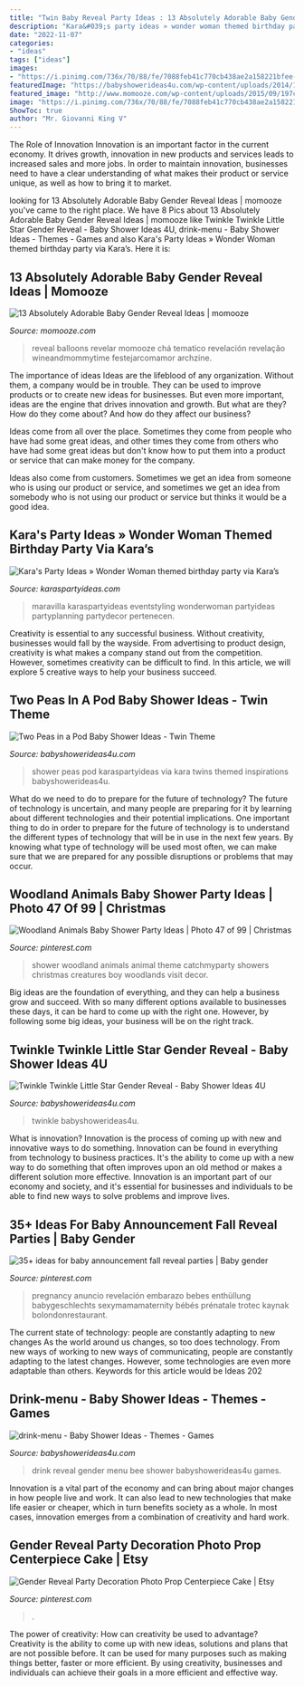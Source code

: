 ```yaml
---
title: "Twin Baby Reveal Party Ideas : 13 Absolutely Adorable Baby Gender Reveal Ideas"
description: "Kara&#039;s party ideas » wonder woman themed birthday party via kara’s"
date: "2022-11-07"
categories:
- "ideas"
tags: ["ideas"]
images:
- "https://i.pinimg.com/736x/70/88/fe/7088feb41c770cb438ae2a158221bfee--woodland-animals-baby-shower-animal-baby-showers.jpg"
featuredImage: "https://babyshowerideas4u.com/wp-content/uploads/2014/12/71-600x900.jpeg"
featured_image: "http://www.momooze.com/wp-content/uploads/2015/09/197c9b878d2642dfc42d20d13def2539-577x1024.jpg"
image: "https://i.pinimg.com/736x/70/88/fe/7088feb41c770cb438ae2a158221bfee--woodland-animals-baby-shower-animal-baby-showers.jpg"
ShowToc: true
author: "Mr. Giovanni King V"
---
```



The Role of Innovation
Innovation is an important factor in the current economy. It drives growth, innovation in new products and services leads to increased sales and more jobs. In order to maintain innovation, businesses need to have a clear understanding of what makes their product or service unique, as well as how to bring it to market.

	

		
looking for 13 Absolutely Adorable Baby Gender Reveal Ideas | momooze you've came to the right place. We have 8 Pics about 13 Absolutely Adorable Baby Gender Reveal Ideas | momooze like Twinkle Twinkle Little Star Gender Reveal - Baby Shower Ideas 4U, drink-menu - Baby Shower Ideas - Themes - Games and also Kara&#039;s Party Ideas » Wonder Woman themed birthday party via Kara’s. Here it is:
		
    
## 13 Absolutely Adorable Baby Gender Reveal Ideas | Momooze

<img loading=lazy src="http://www.momooze.com/wp-content/uploads/2015/09/197c9b878d2642dfc42d20d13def2539-577x1024.jpg" onerror="this.onerror=null;this.src='https://tse4.mm.bing.net/th?id=OIP.HdKAS13DH5U8Ls_HQcoNQgHaNJ&amp;pid=15.1';" alt="13 Absolutely Adorable Baby Gender Reveal Ideas | momooze">

_Source: momooze.com_

>reveal balloons revelar momooze chá tematico revelación revelação wineandmommytime festejarcomamor archzine. 

	

The importance of ideas
Ideas are the lifeblood of any organization. Without them, a company would be in trouble. They can be used to improve products or to create new ideas for businesses. But even more important, ideas are the engine that drives innovation and growth.
But what are they? How do they come about? And how do they affect our business?

Ideas come from all over the place. Sometimes they come from people who have had some great ideas, and other times they come from others who have had some great ideas but don't know how to put them into a product or service that can make money for the company.

Ideas also come from customers. Sometimes we get an idea from someone who is using our product or service, and sometimes we get an idea from somebody who is not using our product or service but thinks it would be a good idea.

    
## Kara&#039;s Party Ideas » Wonder Woman Themed Birthday Party Via Kara’s

<img loading=lazy src="https://karaspartyideas.com/wp-content/uploads/2014/06/wonder9.jpg" onerror="this.onerror=null;this.src='https://tse2.mm.bing.net/th?id=OIP.snKwzdAUA8L7CNz7Erwd0AHaLJ&amp;pid=15.1';" alt="Kara&#039;s Party Ideas » Wonder Woman themed birthday party via Kara’s">

_Source: karaspartyideas.com_

>maravilla karaspartyideas eventstyling wonderwoman partyideas partyplanning partydecor pertenecen. 

	

Creativity is essential to any successful business. Without creativity, businesses would fall by the wayside. From advertising to product design, creativity is what makes a company stand out from the competition. However, sometimes creativity can be difficult to find. In this article, we will explore 5 creative ways to help your business succeed.

    
## Two Peas In A Pod Baby Shower Ideas - Twin Theme

<img loading=lazy src="https://babyshowerideas4u.com/wp-content/uploads/2016/01/two-peas-in-a-pod-baby-shower-twins-napkin.jpg" onerror="this.onerror=null;this.src='https://tse4.mm.bing.net/th?id=OIP.n4ldSUy9XMPf4VkY67TAJQHaLF&amp;pid=15.1';" alt="Two Peas in a Pod Baby Shower Ideas - Twin Theme">

_Source: babyshowerideas4u.com_

>shower peas pod karaspartyideas via kara twins themed inspirations babyshowerideas4u. 

	

What do we need to do to prepare for the future of technology?
The future of technology is uncertain, and many people are preparing for it by learning about different technologies and their potential implications. One important thing to do in order to prepare for the future of technology is to understand the different types of technology that will be in use in the next few years. By knowing what type of technology will be used most often, we can make sure that we are prepared for any possible disruptions or problems that may occur.

    
## Woodland Animals Baby Shower Party Ideas | Photo 47 Of 99 | Christmas

<img loading=lazy src="https://i.pinimg.com/736x/70/88/fe/7088feb41c770cb438ae2a158221bfee--woodland-animals-baby-shower-animal-baby-showers.jpg" onerror="this.onerror=null;this.src='https://tse3.mm.bing.net/th?id=OIP.76ZspsvG9tDZcZ6yZOi1iAHaJ3&amp;pid=15.1';" alt="Woodland Animals Baby Shower Party Ideas | Photo 47 of 99 | Christmas">

_Source: pinterest.com_

>shower woodland animals animal theme catchmyparty showers christmas creatures boy woodlands visit decor. 

	

Big ideas are the foundation of everything, and they can help a business grow and succeed. With so many different options available to businesses these days, it can be hard to come up with the right one. However, by following some big ideas, your business will be on the right track.

    
## Twinkle Twinkle Little Star Gender Reveal - Baby Shower Ideas 4U

<img loading=lazy src="https://babyshowerideas4u.com/wp-content/uploads/2014/12/71-600x900.jpeg" onerror="this.onerror=null;this.src='https://tse4.mm.bing.net/th?id=OIP.KuPQJKCRIKL2LTUZtOAxNQHaLH&amp;pid=15.1';" alt="Twinkle Twinkle Little Star Gender Reveal - Baby Shower Ideas 4U">

_Source: babyshowerideas4u.com_

>twinkle babyshowerideas4u. 

	

What is innovation?
Innovation is the process of coming up with new and innovative ways to do something. Innovation can be found in everything from technology to business practices. It's the ability to come up with a new way to do something that often improves upon an old method or makes a different solution more effective. Innovation is an important part of our economy and society, and it's essential for businesses and individuals to be able to find new ways to solve problems and improve lives.

    
## 35+ Ideas For Baby Announcement Fall Reveal Parties | Baby Gender

<img loading=lazy src="https://i.pinimg.com/736x/2d/64/5c/2d645c75aa710f5e7fb3d7a91720ebed.jpg" onerror="this.onerror=null;this.src='https://tse4.mm.bing.net/th?id=OIP.m9aMq4cM5jdJT6rt3HxP0gAAAA&amp;pid=15.1';" alt="35+ ideas for baby announcement fall reveal parties | Baby gender">

_Source: pinterest.com_

>pregnancy anuncio revelación embarazo bebes enthüllung babygeschlechts sexymamamaternity bébés prénatale trotec kaynak bolondonrestaurant. 

	

The current state of technology: people are constantly adapting to new changes
As the world around us changes, so too does technology. From new ways of working to new ways of communicating, people are constantly adapting to the latest changes. However, some technologies are even more adaptable than others. Keywords for this article would be Ideas 202
    
## Drink-menu - Baby Shower Ideas - Themes - Games

<img loading=lazy src="http://www.babyshowerideas4u.com/wp-content/uploads/2015/02/drink-menu.jpg" onerror="this.onerror=null;this.src='https://tse4.mm.bing.net/th?id=OIP.R-X5s98aJ4DJrX8MXnM_oAHaE8&amp;pid=15.1';" alt="drink-menu - Baby Shower Ideas - Themes - Games">

_Source: babyshowerideas4u.com_

>drink reveal gender menu bee shower babyshowerideas4u games. 

	

Innovation is a vital part of the economy and can bring about major changes in how people live and work. It can also lead to new technologies that make life easier or cheaper, which in turn benefits society as a whole. In most cases, innovation emerges from a combination of creativity and hard work.

    
## Gender Reveal Party Decoration Photo Prop Centerpiece Cake | Etsy

<img loading=lazy src="https://i.pinimg.com/736x/74/3f/ec/743fecd9697894211cdc8e9e0608278f.jpg" onerror="this.onerror=null;this.src='https://tse3.mm.bing.net/th?id=OIP.ivrGp21t7Y8o35Vd12SyMgHaLe&amp;pid=15.1';" alt="Gender Reveal Party Decoration Photo Prop Centerpiece Cake | Etsy">

_Source: pinterest.com_

>. 

	

The power of creativity: How can creativity be used to advantage?
Creativity is the ability to come up with new ideas, solutions and plans that are not possible before. It can be used for many purposes such as making things better, faster or more efficient. By using creativity, businesses and individuals can achieve their goals in a more efficient and effective way.

